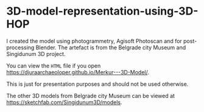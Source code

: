 # 3D-model-representation-using-3D-HOP

I created the model using photogrammetry, Agisoft Photoscan and for post-processing Blender. The artefact is from the Belgrade city Museum and Singidunum 3D project.

You can view the `HTML` file if you open https://djuraarchaeoloper.github.io/Merkur---3D-Model/.

This is just for presentation purposes and should not be used otherwise.

The other 3D models from Belgrade city Museum can be viewed at https://sketchfab.com/Singidunum3D/models.
